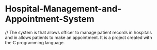 # Hospital-Management-and-Appointment-System
// The system is that allows officer to manage patient records in hospitals and in allows patients to make an appointment. It is a project created with the C programming language.
